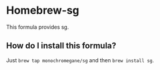Homebrew-sg
==============
This formula provides sg.

How do I install this formula?
--------------------------------
Just `brew tap monochromegane/sg` and then `brew install sg`.

